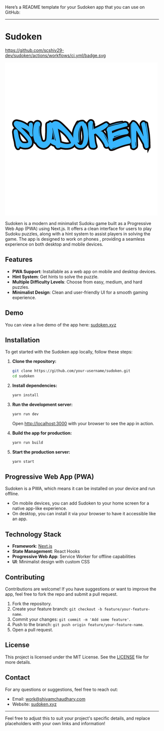 Here’s a README template for your Sudoken app that you can use on GitHub:

---

# Sudoken
https://github.com/scshiv29-dev/sudoken/actions/workflows/ci.yml/badge.svg

![Sudoken Logo](./logo2.png) <!-- Replace with a link to your logo hosted on GitHub or elsewhere -->

Sudoken is a modern and minimalist Sudoku game built as a Progressive Web App (PWA) using Next.js. It offers a clean interface for users to play Sudoku puzzles, along with a hint system to assist players in solving the game. The app is designed to work on phones , providing a seamless experience on both desktop and mobile devices.


## Features

- **PWA Support**: Installable as a web app on mobile and desktop devices.
- **Hint System**: Get hints to solve the puzzle.
- **Multiple Difficulty Levels**: Choose from easy, medium, and hard puzzles.
- **Minimalist Design**: Clean and user-friendly UI for a smooth gaming experience.

## Demo

You can view a live demo of the app here: [sudoken.xyz](https://sudoken.xyz)

## Installation

To get started with the Sudoken app locally, follow these steps:

1. **Clone the repository:**

   ```bash
   git clone https://github.com/your-username/sudoken.git
   cd sudoken
   ```

2. **Install dependencies:**

   ```bash
   yarn install
   ```

3. **Run the development server:**

   ```bash
   yarn run dev
   ```

   Open [http://localhost:3000](http://localhost:3000) with your browser to see the app in action.

4. **Build the app for production:**

   ```bash
   yarn run build
   ```

5. **Start the production server:**

   ```bash
   yarn start
   ```

## Progressive Web App (PWA)

Sudoken is a PWA, which means it can be installed on your device and run offline.

- On mobile devices, you can add Sudoken to your home screen for a native app-like experience.
- On desktop, you can install it via your browser to have it accessible like an app.

## Technology Stack

- **Framework**: [Next.js](https://nextjs.org)
- **State Management**: React Hooks
- **Progressive Web App**: Service Worker for offline capabilities
- **UI**: Minimalist design with custom CSS

## Contributing

Contributions are welcome! If you have suggestions or want to improve the app, feel free to fork the repo and submit a pull request.

1. Fork the repository.
2. Create your feature branch: `git checkout -b feature/your-feature-name`.
3. Commit your changes: `git commit -m 'Add some feature'`.
4. Push to the branch: `git push origin feature/your-feature-name`.
5. Open a pull request.

## License

This project is licensed under the MIT License. See the [LICENSE](LICENSE) file for more details.

## Contact

For any questions or suggestions, feel free to reach out:

- Email: work@shivamchaudhary.com
- Website: [sudoken.xyz](https://sudoken.xyz)

---

Feel free to adjust this to suit your project's specific details, and replace placeholders with your own links and information!